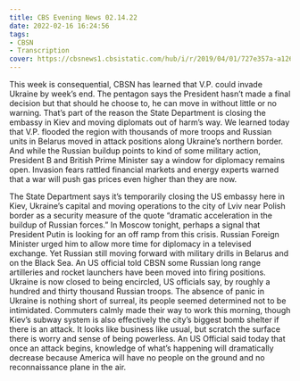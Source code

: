 ```yaml
---
title: CBS Evening News 02.14.22
date: 2022-02-16 16:24:56
tags:
- CBSN
- Transcription
cover: https://cbsnews1.cbsistatic.com/hub/i/r/2019/04/01/727e357a-a126-4138-a2c5-4d3222669d57/thumbnail/640x360/3ff2761028dc5c65cc4f07acd54bcd5c/cbsn2-logo-1920x1080.jpg
---
```

This week is consequential, CBSN has learned that V.P. could invade Ukraine by week’s end. The pentagon says the President hasn’t made a final decision but that should he choose to, he can move in without little or no warning. That’s part of the reason the State Department is closing the embassy in Kiev and moving diplomats out of harm’s way. We learned today that V.P. flooded the region with thousands of more troops and Russian units in Belarus moved in attack positions along Ukraine’s northern border. And while the Russian buildup points to kind of some military action, President B and British Prime Minister say a window for diplomacy remains open. Invasion fears rattled financial markets and energy experts warned that a war will push gas prices even higher than they are now.

The State Department says it’s temporarily closing the US embassy here in Kiev, Ukraine’s capital and moving operations to the city of Lviv near Polish border as a security measure of the quote “dramatic acceleration in the buildup of Russian forces.” In Moscow tonight, perhaps a signal that President Putin is looking for an off ramp from this crisis. Russian Foreign Minister urged him to allow more time for diplomacy in a televised exchange. Yet Russian still moving forward with military drills in Belarus and on the Black Sea. An US official told CBSN some Russian long range artilleries and rocket launchers have been moved into firing positions. Ukraine is now closed to being encircled, US officials say, by roughly a hundred and thirty thousand Russian troops. The absence of panic in Ukraine is nothing short of surreal, its people seemed determined not to be intimidated. Commuters calmly made their way to work this morning, though Kiev’s subway system is also effectively the city’s biggest bomb shelter if there is an attack. It looks like business like usual, but scratch the surface there is worry and sense of being powerless. An US Official said today that once an attack begins, knowledge of what’s happening will dramatically decrease because America will have no people on the ground and no reconnaissance plane in the air.
